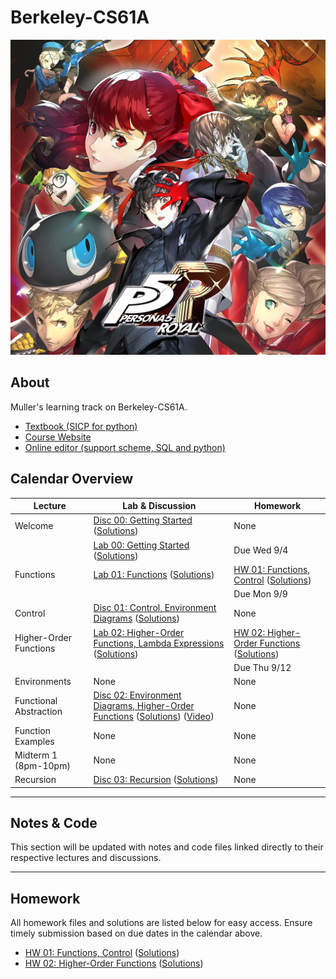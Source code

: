 # Berkeley-CS61A

![Berkeley-CS61A Logo](./Images/P5R.png)  

## About
Muller's learning track on Berkeley-CS61A.
- [Textbook (SICP for python)](https://www.composingprograms.com/)
- [Course Website](https://cs61a.org/)
- [Online editor (support scheme, SQL and python)](https://code.cs61a.org)

## Calendar Overview

| Lecture                          | Lab & Discussion                                   | Homework                                       |
|----------------------------------|--------------------------------------------------|-----------------------------------------------|
| Welcome                          | [Disc 00: Getting Started](#) ([Solutions](#))   | None                                          |
|                                  | [Lab 00: Getting Started](#) ([Solutions](#))    | Due Wed 9/4                                   |
| Functions                        | [Lab 01: Functions](#) ([Solutions](#))          | [HW 01: Functions, Control](#) ([Solutions](#)) |
|                                  |                                                  | Due Mon 9/9                                   |
| Control                          | [Disc 01: Control, Environment Diagrams](#) ([Solutions](#)) | None                                          |
| Higher-Order Functions           | [Lab 02: Higher-Order Functions, Lambda Expressions](#) ([Solutions](#)) | [HW 02: Higher-Order Functions](#) ([Solutions](#)) |
|                                  |                                                  | Due Thu 9/12                                  |
| Environments                     | None                                             | None                                          |
| Functional Abstraction           | [Disc 02: Environment Diagrams, Higher-Order Functions](#) ([Solutions](#)) ([Video](#)) | None                                          |
| Function Examples                | None                                             | None                                          |
| Midterm 1 (8pm-10pm)             | None                                             | None                                          |
| Recursion                        | [Disc 03: Recursion](#) ([Solutions](#))         | None                                          |

---

## Notes & Code

This section will be updated with notes and code files linked directly to their respective lectures and discussions.

---

## Homework

All homework files and solutions are listed below for easy access. Ensure timely submission based on due dates in the calendar above.

- [HW 01: Functions, Control](#) ([Solutions](#))
- [HW 02: Higher-Order Functions](#) ([Solutions](#))


